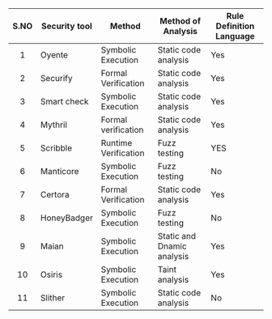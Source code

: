 |  S.NO |  Security tool   |  Method   |  Method of Analysis | Rule Definition Language|
|:-------:|---------|------------|------------|------------|
|  1 |  Oyente    |  Symbolic Execution                 | Static code analysis | Yes|
|  2 |  Securify      |Formal Verification         |  Static code analysis |Yes|
|  3 |  Smart check          | Symbolic Execution      |  Static code analysis | Yes |
|  4 |  Mythril            | Formal verification         |  Static code analysis | Yes|
|  5 |  Scribble            |   Runtime Verification     |  Fuzz testing            |YES|
|  6 |  Manticore            |    Symbolic Execution     |  Fuzz testing            |No|
|  7 |  Certora             | Formal Verification        |  Static code analysis    |Yes|
|  8  |   HoneyBadger       |         Symbolic Execution |   Fuzz testing         |No|       
|  9  |   Maian             |    Symbolic Execution         | Static and Dnamic analysis |Yes|
|  10 |   Osiris            |         Symbolic Execution     | Taint analysis  |Yes|
| 11  | Slither         |           Symbolic Execution        |     Static code analysis|No|
